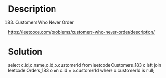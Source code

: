 # Description
183. Customers Who Never Order

https://leetcode.com/problems/customers-who-never-order/description/

# Solution

select c.id,c.name,o.id,o.customerId from leetcode.Customers_183 c left join leetcode.Orders_183 o on c.id = o.customerId where o.customerId is null;
